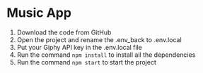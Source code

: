 # Music App
1. Download the code from GitHub
2. Open the project and rename the .env_back to .env.local
3. Put your Giphy API key in the .env.local file
4. Run the command `npm install` to install all the dependencies
5. Run the command `npm start` to start the project
